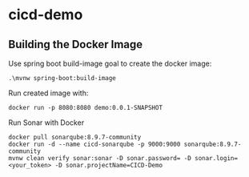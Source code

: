 # cicd-demo
## Building the Docker Image
Use spring boot build-image goal to create the docker image:
```
.\mvnw spring-boot:build-image
```
Run created image with:
```
docker run -p 8080:8080 demo:0.0.1-SNAPSHOT
```
Run Sonar with Docker
```
docker pull sonarqube:8.9.7-community
docker run -d --name cicd-sonarqube -p 9000:9000 sonarqube:8.9.7-community
mvnw clean verify sonar:sonar -D sonar.password= -D sonar.login=<your_token> -D sonar.projectName=CICD-Demo
```

